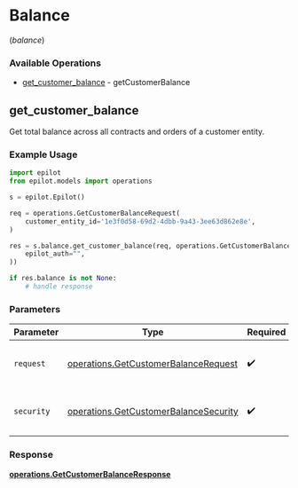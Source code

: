 # Balance
(*balance*)

### Available Operations

* [get_customer_balance](#get_customer_balance) - getCustomerBalance

## get_customer_balance

Get total balance across all contracts and orders of a customer entity.

### Example Usage

```python
import epilot
from epilot.models import operations

s = epilot.Epilot()

req = operations.GetCustomerBalanceRequest(
    customer_entity_id='1e3f0d58-69d2-4dbb-9a43-3ee63d862e8e',
)

res = s.balance.get_customer_balance(req, operations.GetCustomerBalanceSecurity(
    epilot_auth="",
))

if res.balance is not None:
    # handle response
```

### Parameters

| Parameter                                                                                      | Type                                                                                           | Required                                                                                       | Description                                                                                    |
| ---------------------------------------------------------------------------------------------- | ---------------------------------------------------------------------------------------------- | ---------------------------------------------------------------------------------------------- | ---------------------------------------------------------------------------------------------- |
| `request`                                                                                      | [operations.GetCustomerBalanceRequest](../../models/operations/getcustomerbalancerequest.md)   | :heavy_check_mark:                                                                             | The request object to use for the request.                                                     |
| `security`                                                                                     | [operations.GetCustomerBalanceSecurity](../../models/operations/getcustomerbalancesecurity.md) | :heavy_check_mark:                                                                             | The security requirements to use for the request.                                              |


### Response

**[operations.GetCustomerBalanceResponse](../../models/operations/getcustomerbalanceresponse.md)**


